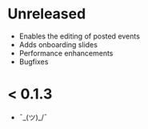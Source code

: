 Unreleased
==================

* Enables the editing of posted events
* Adds onboarding slides
* Performance enhancements
* Bugfixes

< 0.1.3
==================

* ¯\_(ツ)_/¯
